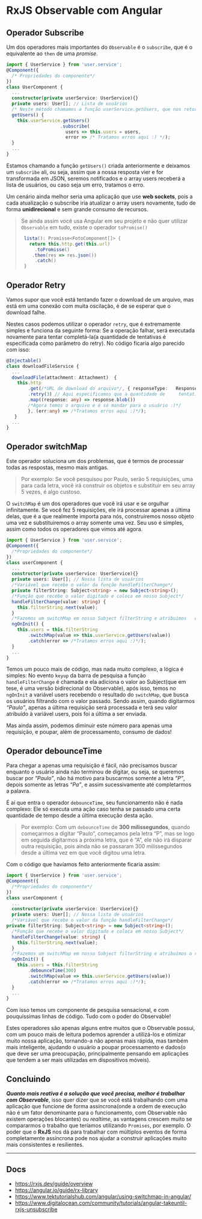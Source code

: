 # RxJS Observable com Angular

## Operador Subscribe

Um dos operadores mais importantes do `Observable` é o `subscribe`, que é o equivalente ao `then` de uma *promise*.

```typescript
import { UserService } from 'user.service';
@Component({
  /* Propriedades do componente*/
})
class UserComponent {
  ...
  constructor(private userService: UserService){}
  private users: User[]; // Lista de usuários
  /* Neste método chamamos a função userService.getUsers, que nos retorna um Observable contendo um array de usuários, então atribuímos ao this.users */
  getUsers() {
    this.userService.getUsers()
                    .subscribe(
                      users => this.users = users,
                      error => /* Tratamos erros aqui :) */);
  }
  ...
}
```

Estamos chamando a função `getUsers()` criada anteriormente e deixamos um `subscribe` ali, ou seja, assim que a nossa resposta vier e for transformada em JSON, seremos notificados e o array users receberá a lista de usuários, ou caso seja um erro, tratamos o erro.

Um cenário ainda melhor seria uma aplicação que use **web sockets**, pois a cada atualização o subscribe iria atualizar o array users novamente, tudo de forma **unidirecional** e sem grande consumo de recursos.

> Se ainda assim você usa Angular em seu projeto e não quer utilizar `Observable` em tudo, existe o operador `toPromise()`
>
> ```typescript
>  lista(): Promisse<FotoComponent[]> {
>    return this.http.get(this.url)
>      .toPromisse()
>     .then(res => res.json())
>      .catch()
>  }
>  ```
>

## Operador Retry

Vamos supor que você está tentando fazer o download de um arquivo, mas está em uma conexão com muita oscilação, é de se esperar que o download falhe.

Nestes casos podemos utilizar o operador `retry`, que é extremamente simples e funciona da seguinte forma: Se a operação falhar, será executada novamente para tentar completá-la(a quantidade de tentativas é especificada como parâmetro do retry). No código ficaria algo parecido com isso:

```typescript
@Injectable()
class downloadFileService {
  ...
  downloadFile(attachment: Attachment)  {
    this.http
        .get(/*URL de download do arquivo*/, { responseType:   ResponseContentType.Blob })
        .retry(3) // Aqui especificamos que a quantidade de     tentativas caso o download falhe é 3.
        .map((response: any) => response.blob())
        /*Agora temos o arquivo e é só mandar para o usuário :)*/
        }, (err:any) => /*Tratamos erros aqui :)*/);
   }
  ...
}
```

## Operador switchMap

Este operador soluciona um dos problemas, que é termos de processar todas as respostas, mesmo mais antigas.

> Por exemplo: Se você pesquisou por Paulo, serão 5 requisições, uma para cada letra, você irá construir os objetos e substituir em seu array 5 vezes, é algo custoso.

O `switchMap` é um dos operadores que você irá usar e se orgulhar infinitamente. Se você fez 5 requisições, ele irá processar apenas a última delas, que é a que realmente importa para nós, construiremos nosso objeto uma vez e substituiremos o array somente uma vez. Seu uso é simples, assim como todos os operadores que vimos até agora.

```typescript
import { UserService } from 'user.service';
@Component({
  /*Propriedades do componente*/
})
class userComponent {
  ...
  constructor(private userService: UserService){}
  private users: User[]; // Nossa lista de usuários
  /*Variável que recebe o valor da função handleFilterChange*/
  private filterString: Subject<string> = new Subject<string>();
  /*Função que recebe o valor digitado e coloca em nosso Subject*/
  handleFilterChange(value: string) {
    this.filterString.next(value);
  }
  /*Fazemos um switchMap em nosso Subject filterString e atribuímos   o resultado à nossa lista de usuários*/
  ngOnInit() {
    this.users = this.filterString
        .switchMap(value => this.userService.getUsers(value))
        .catch(error => /*Tratamos erros aqui :)*/);
  }
  ...
}
```

Temos um pouco mais de código, mas nada muito complexo, a lógica é simples: No evento `keyup` da barra de pesquisa a função `handleFilterChange` é chamada e ela adiciona o valor ao Subject(que em tese, é uma versão bidirecional do Observable), após isso, temos no `ngOnInit` a variável users recebendo o resultado do `switchMap`, que busca os usuários filtrando com o valor passado. Sendo assim, quando digitarmos *“Paulo”*, apenas a última requisição será processada e terá seu valor atribuído à variável users, pois foi a última a ser enviada.

Mas ainda assim, podemos diminuir este número para apenas uma requisição, e poupar, além de processamento, consumo de dados!

## Operador debounceTime

Para chegar a apenas uma requisição é fácil, não precisamos buscar enquanto o usuário ainda não terminou de digitar, ou seja, se queremos buscar por *“Paulo”*, não há motivo para buscarmos somente a letra *“P”*, depois somente as letras *“Pa”*, e assim sucessivamente até completarmos a palavra.

É aí que entra o operador `debounceTime`, seu funcionamento não é nada complexo: Ele só executa uma ação caso tenha se passado uma certa quantidade de tempo desde a última execução desta ação.

> Por exemplo: Com um `debounceTime` de **300 milissegundos**, quando começarmos a digitar “Paulo”, começamos pela letra “P”, mas se logo em seguida digitarmos a próxima letra, que é “A”, ele não irá disparar outra requisição, pois ainda não se passaram 300 milissegundos desde a última vez em que você digitou uma letra.

Com o código que havíamos feito anteriormente ficaria assim:

```typescript
import { UserService } from 'user.service';
@Component({
  /*Propriedades do componente*/
})
class userComponent {
  ...
  constructor(private userService: UserService){}
  private users: User[]; // Nossa lista de usuários
  /*Variável que recebe o valor da função handleFilterChange*/
private filterString: Subject<string> = new Subject<string>();
  /*Função que recebe o valor digitado e coloca em nosso Subject*/
  handleFilterChange(value: string) {
    this.filterString.next(value);
  }
  /*Fazemos um switchMap em nosso Subject filterString e atribuímos o resultado à nossa lista de usuários, porém existe um debounceTime de 300 milissegundos para evitar fazer requisições enquanto o usuário ainda não finalizou a digitação*/
  ngOnInit() {
    this.users = this.filterString
        .debounceTime(300)
        .switchMap(value => this.userService.getUsers(value))
        .catch(error => /*Tratamos erros aqui :)*/);
  }
  ...
}
```

Com isso temos um componente de pesquisa sensacional, e com pouquíssimas linhas de código. Tudo com o poder do Observable!

Estes operadores são apenas alguns entre muitos que o Observable possui, com um pouco mais de leitura podemos aprender a utilizá-los e otimizar muito nossa aplicação, tornando-a não apenas mais rápida, mas também mais inteligente, ajudando o usuário a poupar processamento e dados(o que deve ser uma preocupação, principalmente pensando em aplicações que tendem a ser mais utilizadas em dispositivos móveis).

## Concluindo

***Quanto mais reativa é a solução que você precisa, melhor é trabalhar com Observable***, isso quer dizer que se você está trabalhando com uma aplicação que funcione de forma assíncrona(onde a ordem de execução não é um fator denominante para o funcionamento, com Observable não existem operações blocantes) ou *realtime*, as vantagens crescem muito se compararmos o trabalho que teríamos utilizando `Promises`, por exemplo. O poder que o **RxJS** nos dá para trabalhar com múltiplos eventos de forma completamente assíncrona pode nos ajudar a construir aplicações muito mais consistentes e resilientes.

---

## Docs

- <https://rxjs.dev/guide/overview>
- <https://angular.io/guide/rx-library>
- <https://www.tektutorialshub.com/angular/using-switchmap-in-angular/>
- <https://www.digitalocean.com/community/tutorials/angular-takeuntil-rxjs-unsubscribe>
